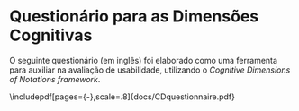 # Questionário para as Dimensões Cognitivas

O seguinte questionário (em inglês) foi elaborado como uma ferramenta
para auxiliar na avaliação de usabilidade, utilizando o *Cognitive
Dimensions of Notations framework*.


\includepdf[pages={-},scale=.8]{docs/CDquestionnaire.pdf}



